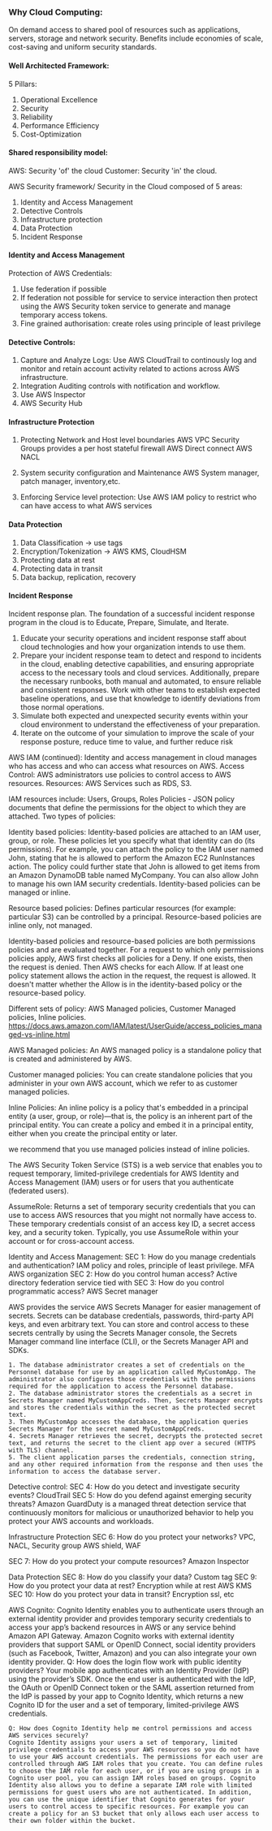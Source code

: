 ### Why Cloud Computing:
On demand access to shared pool of resources such as applications, servers, storage and network security. Benefits include economies of scale, cost-saving and uniform security standards.

#### Well Architected Framework:
5 Pillars:
1. Operational Excellence 
2. Security 
3. Reliability
4. Performance Efficiency 
5. Cost-Optimization


#### Shared responsibility model:
AWS: Security 'of' the cloud
Customer: Security 'in' the cloud. 

AWS Security framework/ Security in the Cloud composed of 5 areas:
1. Identity and Access Management
2. Detective Controls
3. Infrastructure protection
4. Data Protection
5. Incident Response

#### Identity and Access Management 

Protection of AWS Credentials:
1. Use federation if possible
2. If federation not possible for service to service interaction then protect using the AWS Security token service to generate and manage temporary access tokens.
3. Fine grained authorisation: create roles using principle of least privilege

#### Detective Controls: 
1. Capture and Analyze Logs: Use AWS CloudTrail to continously log and monitor and retain account activity related to actions across AWS infrastructure.
2. Integration Auditing controls with notification and workflow. 
3. Use AWS Inspector
4. AWS Security Hub 

#### Infrastructure Protection
1. Protecting Network and Host level boundaries
  AWS VPC Security Groups provides a per host stateful firewall
  AWS Direct connect
  AWS NACL 

2. System security configuration and Maintenance
  AWS System manager, patch manager, inventory,etc. 
  
3. Enforcing Service level protection:
  Use AWS IAM policy to restrict who can have access to what AWS services
  
#### Data Protection
  1. Data Classification -> use tags
  2. Encryption/Tokenization -> AWS KMS, CloudHSM
  3. Protecting data at rest 
  3. Protecting data in transit 
  4. Data backup, replication, recovery
  
#### Incident Response
Incident response plan. 
	The foundation of a successful incident response program in the cloud is to Educate, Prepare, Simulate, and Iterate.
1. Educate your security operations and incident response staff about cloud technologies and how your organization intends to use them.
2. Prepare your incident response team to detect and respond to incidents in the cloud, enabling detective capabilities, and ensuring appropriate access to the necessary tools and cloud services. Additionally, prepare the necessary runbooks, both manual and automated, to ensure reliable and consistent responses. Work with other teams to establish expected baseline operations, and use that knowledge to identify deviations from those normal operations.
3. Simulate both expected and unexpected security events within your cloud environment to understand the effectiveness of your preparation.
4. Iterate on the outcome of your simulation to improve the scale of your response posture, reduce time to value, and further reduce risk
	

AWS IAM (continued):
Identity and access management in cloud manages who has access and who can access what resources on AWS. 
Access Control: AWS administrators use policies to control access to AWS resources. 
Resources: AWS Services such as RDS, S3. 

IAM resources include: Users, Groups, Roles 
Policies - JSON policy documents that define the permissions for the object to which they are attached. Two types of policies: 

Identity based policies: Identity-based policies are attached to an IAM user, group, or role. These policies let you specify what that identity can do (its permissions). For example, you can attach the policy to the IAM user named John, stating that he is allowed to perform the Amazon EC2 RunInstances action. The policy could further state that John is allowed to get items from an Amazon DynamoDB table named MyCompany. You can also allow John to manage his own IAM security credentials. Identity-based policies can be managed or inline.

Resource based policies: Defines particular resources (for example: particular S3) can be controlled by a principal. Resource-based policies are inline only, not managed.

Identity-based policies and resource-based policies are both permissions policies and are evaluated together. For a request to which only permissions policies apply, AWS first checks all policies for a Deny. If one exists, then the request is denied. Then AWS checks for each Allow. If at least one policy statement allows the action in the request, the request is allowed. It doesn't matter whether the Allow is in the identity-based policy or the resource-based policy.


Different sets of policy: AWS Managed policies, Customer Managed policies, Inline policies. 
https://docs.aws.amazon.com/IAM/latest/UserGuide/access_policies_managed-vs-inline.html

AWS Managed policies: An AWS managed policy is a standalone policy that is created and administered by AWS. 

Customer managed policies: You can create standalone policies that you administer in your own AWS account, which we refer to as customer managed policies. 

Inline Policies: An inline policy is a policy that's embedded in a principal entity (a user, group, or role)—that is, the policy is an inherent part of the principal entity. You can create a policy and embed it in a principal entity, either when you create the principal entity or later.


we recommend that you use managed policies instead of inline policies.

The AWS Security Token Service (STS) is a web service that enables you to request temporary, limited-privilege credentials for AWS Identity and Access Management (IAM) users or for users that you authenticate (federated users).

AssumeRole:
Returns a set of temporary security credentials that you can use to access AWS resources that you might not normally have access to. These temporary credentials consist of an access key ID, a secret access key, and a security token. Typically, you use AssumeRole within your account or for cross-account access.

Identity and Access Management:
SEC 1: How do you manage credentials and authentication?
	IAM policy and roles, principle of least privilege.
	MFA
	AWS organization
SEC 2: How do you control human access?
	Active directory federation service tied with 
SEC 3: How do you control programmatic access?
	AWS Secret manager
  
AWS provides the service AWS Secrets Manager for easier management of secrets. Secrets can be database credentials, passwords, third-party API keys, and even arbitrary text. You can store and control access to these secrets centrally by using the Secrets Manager console, the Secrets Manager command line interface (CLI), or the Secrets Manager API and SDKs.

	1. The database administrator creates a set of credentials on the Personnel database for use by an application called MyCustomApp. The administrator also configures those credentials with the permissions required for the application to access the Personnel database.
	2. The database administrator stores the credentials as a secret in Secrets Manager named MyCustomAppCreds. Then, Secrets Manager encrypts and stores the credentials within the secret as the protected secret text.
	3. Then MyCustomApp accesses the database, the application queries Secrets Manager for the secret named MyCustomAppCreds.
	4. Secrets Manager retrieves the secret, decrypts the protected secret text, and returns the secret to the client app over a secured (HTTPS with TLS) channel.
	5. The client application parses the credentials, connection string, and any other required information from the response and then uses the information to access the database server.


Detective control:
SEC 4: How do you detect and investigate security events?
	CloudTrail 
SEC 5: How do you defend against emerging security threats?
	 Amazon GuardDuty is a managed threat detection service that continuously monitors for malicious or unauthorized behavior to help you protect your AWS accounts and workloads.
	
Infrastructure Protection
SEC 6: How do you protect your networks?
VPC, NACL, Security group
AWS shield, WAF


SEC 7: How do you protect your compute resources?
	Amazon Inspector
	
Data Protection
SEC 8: How do you classify your data?
	Custom tag
SEC 9: How do you protect your data at rest?
	Encryption while at rest
	AWS KMS
SEC 10: How do you protect your data in transit?
	Encryption ssl, etc
	

AWS Cognito:
	Cognito Identity enables you to authenticate users through an external identity provider and provides temporary security credentials to access your app’s backend resources in AWS or any service behind Amazon API Gateway. Amazon Cognito works with external identity providers that support SAML or OpenID Connect, social identity providers (such as Facebook, Twitter, Amazon) and you can also integrate your own identity provider.
	Q: How does the login flow work with public identity providers?
	Your mobile app authenticates with an Identity Provider (IdP) using the provider’s SDK. Once the end user is authenticated with the IdP, the OAuth or OpenID Connect token or the SAML assertion returned from the IdP is passed by your app to Cognito Identity, which returns a new Cognito ID for the user and a set of temporary, limited-privilege AWS credentials.
	
	Q: How does Cognito Identity help me control permissions and access AWS services securely?
	Cognito Identity assigns your users a set of temporary, limited privilege credentials to access your AWS resources so you do not have to use your AWS account credentials. The permissions for each user are controlled through AWS IAM roles that you create. You can define rules to choose the IAM role for each user, or if you are using groups in a Cognito user pool, you can assign IAM roles based on groups. Cognito Identity also allows you to define a separate IAM role with limited permissions for guest users who are not authenticated. In addition, you can use the unique identifier that Cognito generates for your users to control access to specific resources. For example you can create a policy for an S3 bucket that only allows each user access to their own folder within the bucket.
